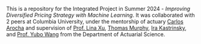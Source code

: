 This is a repository for the Integrated Project in Summer 2024 - *Improving Diversified Pricing Strategy with Machine Learning*. It was collaborated with 2 peers at Columbia University, under the mentorship of actuary [Carlos Arocha](https://www.linkedin.com/in/carocha/?originalSubdomain=ch) and supervision of [Prof. Lina Xu](https://sps.columbia.edu/person/lina-xu), [Thomas Murphy](https://sps.columbia.edu/person/thomas-murphy), [Ira Kastrinsky](https://sps.columbia.edu/person/ira-kastrinsky), and [Prof. Yubo Wang](https://sps.columbia.edu/person/yubo-wang-phd) from the Department of Actuarial Science.

